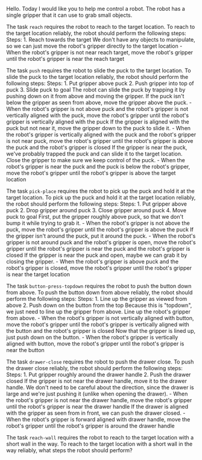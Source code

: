 Hello. Today I would like you to help me control a robot. The robot has a single gripper that it can use to grab small objects.


The task `reach` requires the robot to reach to the target location.
To reach to the target location reliably, the robot should perform the following steps:
    Steps:  1. Reach towards the target
    We don't have any objects to manipulate, so we can just move the robot's gripper directly to the target location
    - When the robot's gripper is not near reach target, move the robot's gripper until the robot's gripper is near the reach target

The task `push` requires the robot to slide the puck to the target location.
To slide the puck to the target location reliably, the robot should perform the following steps:
    Steps:  1. Put gripper above puck  2. Push gripper into top of puck  3. Slide puck to goal
    The robot can slide the puck by trapping it by pushing down on it from above and moving the gripper. If the puck isn't below the gripper as seen from above, move the gripper above the puck.
    - When the robot's gripper is not above puck and the robot's gripper is not vertically aligned with the puck, move the robot's gripper until the robot's gripper is vertically aligned with the puck
    If the gripper is aligned with the puck but not near it, move the gripper down to the puck to slide it.
    - When the robot's gripper is vertically aligned with the puck and the robot's gripper is not near puck, move the robot's gripper until the robot's gripper is above the puck and the robot's gripper is closed
    If the gripper is near the puck, we've probably trapped the puck and can slide it to the target location. Close the gripper to make sure we keep control of the puck.
    - When the robot's gripper is near the puck and the puck is below the robot's gripper, move the robot's gripper until the robot's gripper is above the target location

The task `pick-place` requires the robot to pick up the puck and hold it at the target location.
To pick up the puck and hold it at the target location reliably, the robot should perform the following steps:
    Steps:  1. Put gripper above puck  2. Drop gripper around puck  3. Close gripper around puck  4. Move puck to goal
    First, put the gripper roughly above puck, so that we don't bump it while trying to grab it.
    - When the robot's gripper is not above the puck, move the robot's gripper until the robot's gripper is above the puck
    If the gripper isn't around the puck, put it around the puck.
    - When the robot's gripper is not around puck and the robot's gripper is open, move the robot's gripper until the robot's gripper is near the puck and the robot's gripper is closed
    If the gripper is near the puck and open, maybe we can grab it by closing the gripper.
    - When the robot's gripper is above puck and the robot's gripper is closed, move the robot's gripper until the robot's gripper is near the target location

The task `button-press-topdown` requires the robot to push the button down from above.
To push the button down from above reliably, the robot should perform the following steps:
    Steps:  1. Line up the gripper as viewed from above  2. Push down on the button from the top
    Because this is "topdown", we just need to line up the gripper from above. Line up the robot's gripper from above.
    - When the robot's gripper is not vertically aligned with button, move the robot's gripper until the robot's gripper is vertically aligned with the button and the robot's gripper is closed
    Now that the gripper is lined up, just push down on the button.
    - When the robot's gripper is vertically aligned with button, move the robot's gripper until the robot's gripper is near the button

The task `drawer-close` requires the robot to push the drawer close.
To push the drawer close reliably, the robot should perform the following steps:
    Steps:  1. Put gripper roughly around the drawer handle  2. Push the drawer closed
    If the gripper is not near the drawer handle, move it to the drawer handle. We don't need to be careful about the direction, since the drawer is large and we're just pushing it (unlike when opening the drawer).
    - When the robot's gripper is not near the drawer handle, move the robot's gripper until the robot's gripper is near the drawer handle
    If the drawer is aligned with the gripper as seen from in front, we can push the drawer closed.
    - When the robot's gripper is forward aligned with drawer handle, move the robot's gripper until the robot's gripper is around the drawer handle

The task `reach-wall` requires the robot to reach to the target location with a short wall in the way.
To reach to the target location with a short wall in the way reliably, what steps the robot should perform?